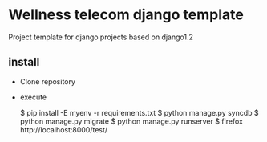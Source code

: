 
Wellness telecom django template
================================

Project template for django projects based on django1.2

install
-------

- Clone repository
- execute
    
    $ pip install -E myenv -r requirements.txt
    $ python manage.py syncdb
    $ python manage.py migrate
    $ python manage.py runserver
    $ firefox http://localhost:8000/test/
 
